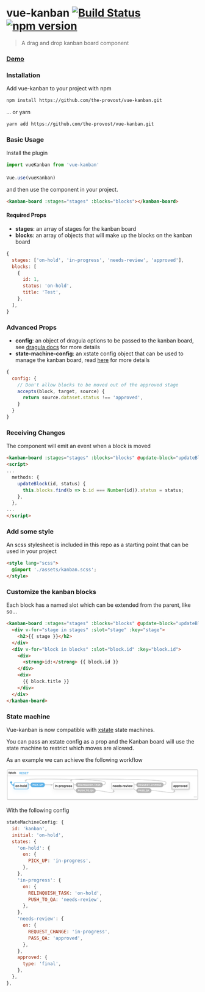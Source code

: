 # vue-kanban [![Build Status](https://travis-ci.org/BrockReece/vue-kanban.svg?branch=master)](https://travis-ci.org/BrockReece/vue-kanban) [![npm version](https://badge.fury.io/js/vue-kanban.svg)](https://badge.fury.io/js/vue-kanban)

> A drag and drop kanban board component

### [Demo](https://vue-kanban.netlify.com/)

### Installation

Add vue-kanban to your project with npm
``` bash
npm install https://github.com/the-provost/vue-kanban.git
```

... or yarn
```bash
yarn add https://github.com/the-provost/vue-kanban.git
```

### Basic Usage

Install the plugin
```js
import vueKanban from 'vue-kanban'

Vue.use(vueKanban)
```

and then use the component in your project.
```html
<kanban-board :stages="stages" :blocks="blocks"></kanban-board>
```

#### Required Props
- **stages**: an array of stages for the kanban board
- **blocks**: an array of objects that will make up the blocks on the kanban board
```js
{
  stages: ['on-hold', 'in-progress', 'needs-review', 'approved'],
  blocks: [
    {
      id: 1,
      status: 'on-hold',
      title: 'Test',
    },
  ],
}
```

### Advanced Props
- **config**: an object of dragula options to be passed to the kanban board, see [dragula docs](https://github.com/bevacqua/dragula#dragulacontainers-options) for more details
- **state-machine-config**: an xstate config object that can be used to manage the kanban board, read [here](#state-machine) for more details
```js
{
  config: {
    // Don't allow blocks to be moved out of the approved stage
    accepts(block, target, source) {
      return source.dataset.status !== 'approved',
    }
  }
}
```

### Receiving Changes
The component will emit an event when a block is moved

```html
<kanban-board :stages="stages" :blocks="blocks" @update-block="updateBlock"></kanban-board>
<script>
...
  methods: {
    updateBlock(id, status) {
      this.blocks.find(b => b.id === Number(id)).status = status;
    },
  },
...
</script>
```

### Add some style
An scss stylesheet is included in this repo as a starting point that can be used in your project
```html
<style lang="scss">
  @import './assets/kanban.scss';
</style>
```

### Customize the kanban blocks
Each block has a named slot which can be extended from the parent, like so...
```html
<kanban-board :stages="stages" :blocks="blocks" @update-block="updateBlock">
  <div v-for="stage in stages" :slot="stage" :key="stage">
    <h2>{{ stage }}</h2>
  </div>
  <div v-for="block in blocks" :slot="block.id" :key="block.id">
    <div>
      <strong>id:</strong> {{ block.id }}
    </div>
    <div>
      {{ block.title }}
    </div>
  </div>
</kanban-board>
```

### State machine
Vue-kanban is now compatible with [xstate](https://xstate.js.org/docs/) state machines.

You can pass an xstate config as a prop and the Kanban board will use the state machine to restrict which moves are allowed.

As an example we can achieve the following workflow

![Read more words!](/src/assets/fsm.png)

With the following config
```js
stateMachineConfig: {
  id: 'kanban',
  initial: 'on-hold',
  states: {
    'on-hold': {
      on: {
        PICK_UP: 'in-progress',
      },
    },
    'in-progress': {
      on: {
        RELINQUISH_TASK: 'on-hold',
        PUSH_TO_QA: 'needs-review',
      },
    },
    'needs-review': {
      on: {
        REQUEST_CHANGE: 'in-progress',
        PASS_QA: 'approved',
      },
    },
    approved: {
      type: 'final',
    },
  },
},
```
